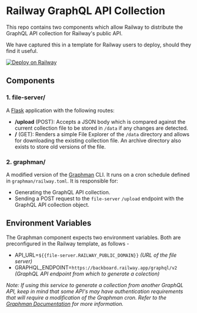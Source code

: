 # Railway GraphQL API Collection

This repo contains two components which allow Railway to distribute the GraphQL API collection for Railway's public API.

We have captured this in a template for Railway users to deploy, should they find it useful.

[![Deploy on Railway](https://railway.app/button.svg)](https://railway.app/template/graphman)

## Components

### 1. file-server/

A [Flask](https://flask.palletsprojects.com/en/3.0.x/) application with the following routes:

- **/upload** (POST): Accepts a JSON body which is compared against the current collection file to be stored in `/data` if any changes are detected.
- **/** (GET): Renders a simple File Explorer of the `/data` directory and allows for downloading the existing collection file.  An archive directory also exists to store old versions of the file.

### 2. graphman/

A modified version of the [Graphman](https://github.com/Escape-Technologies/graphman) CLI. It runs on a cron schedule defined in `graphman/railway.toml`.  It is responsible for:

- Generating the GraphQL API collection.
- Sending a POST request to the `file-server` `/upload` endpoint with the GraphQL API collection object.

## Environment Variables
The Graphman component expects two environment variables.  Both are preconfigured in the Railway template, as follows -
- API_URL=`${{file-server.RAILWAY_PUBLIC_DOMAIN}}` *(URL of the file server)*
- GRAPHQL_ENDPOINT=`https://backboard.railway.app/graphql/v2` *(GraphQL API endpoint from which to generate a colection)*

*Note: If using this service to generate a collection from another GraphQL API, keep in mind that some API's may have authentication requirements that will require a modification of the Graphman cron.  Refer to the [Graphman Documentation](https://github.com/Escape-Technologies/graphman) for more information.*